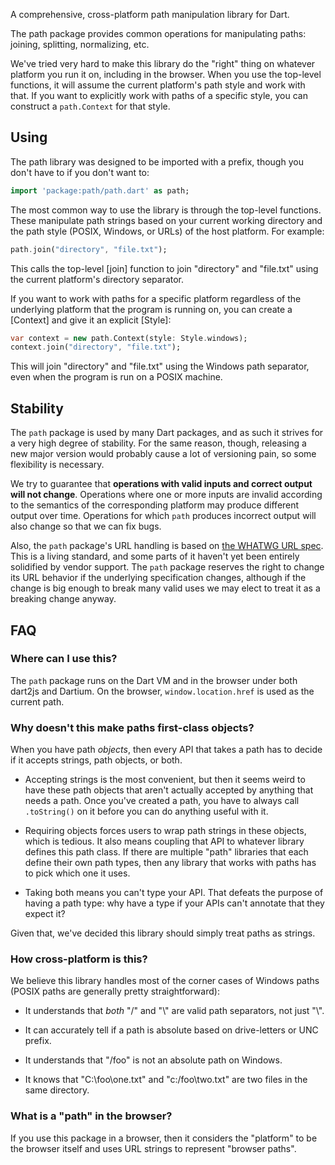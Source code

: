 A comprehensive, cross-platform path manipulation library for Dart.

The path package provides common operations for manipulating paths:
joining, splitting, normalizing, etc.

We've tried very hard to make this library do the "right" thing on whatever
platform you run it on, including in the browser. When you use the top-level
functions, it will assume the current platform's path style and work with
that. If you want to explicitly work with paths of a specific style, you can
construct a `path.Context` for that style.

## Using

The path library was designed to be imported with a prefix, though you don't
have to if you don't want to:

```dart
import 'package:path/path.dart' as path;
```

The most common way to use the library is through the top-level functions.
These manipulate path strings based on your current working directory and
the path style (POSIX, Windows, or URLs) of the host platform. For example:

```dart
path.join("directory", "file.txt");
```

This calls the top-level [join] function to join "directory" and
"file.txt" using the current platform's directory separator.

If you want to work with paths for a specific platform regardless of the
underlying platform that the program is running on, you can create a
[Context] and give it an explicit [Style]:

```dart
var context = new path.Context(style: Style.windows);
context.join("directory", "file.txt");
```

This will join "directory" and "file.txt" using the Windows path separator,
even when the program is run on a POSIX machine.

## Stability

The `path` package is used by many Dart packages, and as such it strives for a
very high degree of stability. For the same reason, though, releasing a new
major version would probably cause a lot of versioning pain, so some flexibility
is necessary.

We try to guarantee that **operations with valid inputs and correct output will
not change**. Operations where one or more inputs are invalid according to the
semantics of the corresponding platform may produce different output over time.
Operations for which `path` produces incorrect output will also change so that
we can fix bugs.

Also, the `path` package's URL handling is based on [the WHATWG URL spec][].
This is a living standard, and some parts of it haven't yet been entirely
solidified by vendor support. The `path` package reserves the right to change
its URL behavior if the underlying specification changes, although if the change
is big enough to break many valid uses we may elect to treat it as a breaking
change anyway.

[the WHATWG URL spec]: https://url.spec.whatwg.org/

## FAQ

### Where can I use this?

The `path` package runs on the Dart VM and in the browser under both dart2js and
Dartium. On the browser, `window.location.href` is used as the current path.

### Why doesn't this make paths first-class objects?

When you have path *objects*, then every API that takes a path has to decide if
it accepts strings, path objects, or both.

 *  Accepting strings is the most convenient, but then it seems weird to have
    these path objects that aren't actually accepted by anything that needs a
    path. Once you've created a path, you have to always call `.toString()` on
    it before you can do anything useful with it.

 *  Requiring objects forces users to wrap path strings in these objects, which
    is tedious. It also means coupling that API to whatever library defines this
    path class. If there are multiple "path" libraries that each define their
    own path types, then any library that works with paths has to pick which one
    it uses.

 *  Taking both means you can't type your API. That defeats the purpose of
    having a path type: why have a type if your APIs can't annotate that they
    expect it?

Given that, we've decided this library should simply treat paths as strings.

### How cross-platform is this?

We believe this library handles most of the corner cases of Windows paths
(POSIX paths are generally pretty straightforward):

 *  It understands that *both* "/" and "\\" are valid path separators, not just
    "\\".

 *  It can accurately tell if a path is absolute based on drive-letters or UNC
    prefix.

 *  It understands that "/foo" is not an absolute path on Windows.

 *  It knows that "C:\foo\one.txt" and "c:/foo\two.txt" are two files in the
    same directory.

### What is a "path" in the browser?

If you use this package in a browser, then it considers the "platform" to be
the browser itself and uses URL strings to represent "browser paths".
